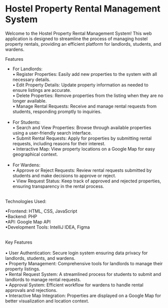 # Hostel Property Rental Management System<br>

Welcome to the Hostel Property Rental Management System! This web application is designed to streamline the process of managing hostel property rentals, providing an efficient platform for landlords, students, and wardens.

<be>

Features
<ul><li>For Landlords: <br>
•	Register Properties: Easily add new properties to the system with all necessary details.<br>
•	Edit Property Details: Update property information as needed to ensure listings are accurate.<br>
•	Delete Properties: Remove properties from the listing when they are no longer available.<br>
•	Manage Rental Requests: Receive and manage rental requests from students, responding promptly to inquiries.<br>
</li><br>

<li>For Students:<br>
•	Search and View Properties: Browse through available properties using a user-friendly search interface.<br>
•	Submit Rental Requests: Apply for properties by submitting rental requests, including reasons for their interest.<br>
•	Interactive Map: View property locations on a Google Map for easy geographical context.<br>
</li><br>

<li>For Wardens:<br>
•	Approve or Reject Requests: Review rental requests submitted by students and make decisions to approve or reject.<br>
•	View Request Status: Keep track of approved and rejected properties, ensuring transparency in the rental process.<br>
</li><br>
</ul>

Technologies Used:

•Frontend: HTML, CSS, JavaScript<br>
•Backend: PHP <br>
•API: Google Map API<br>
•Development Tools: IntelliJ IDEA, Figma<br>

<br>
Key Features
<br>
<br>
•	User Authentication: Secure login system ensuring data privacy for landlords, students, and wardens.<br>
•	Property Management: Comprehensive tools for landlords to manage their property listings.<br>
•	Rental Request System: A streamlined process for students to submit and landlords to manage rental requests.<br>
•	Approval System: Efficient workflow for wardens to handle rental approvals and rejections.<br>
•	Interactive Map Integration: Properties are displayed on a Google Map for better visualization and location context.<br>
